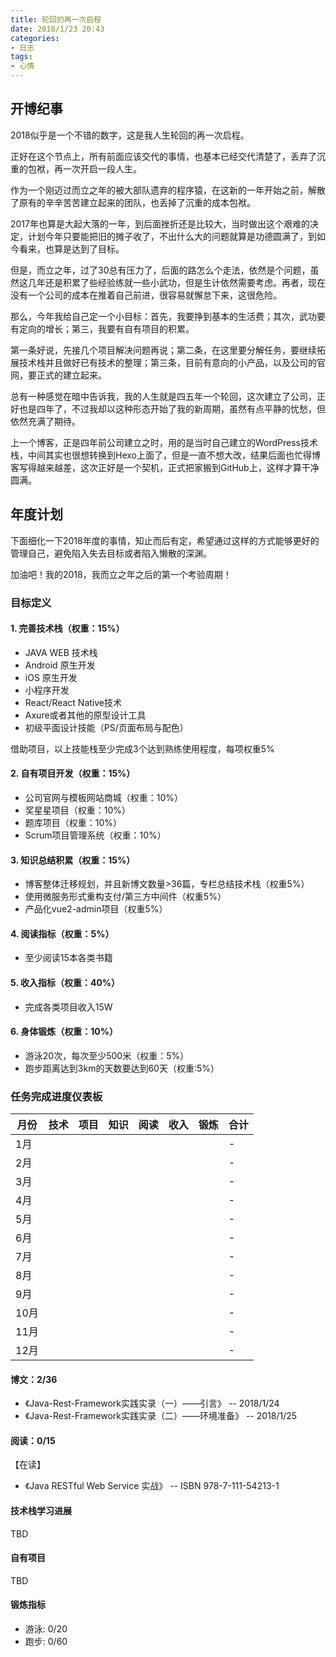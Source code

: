 ```yaml
---
title: 轮回的再一次启程
date: 2018/1/23 20:43
categories:
- 日志
tags:
- 心情
---
```


## 开博纪事

2018似乎是一个不错的数字，这是我人生轮回的再一次启程。

正好在这个节点上，所有前面应该交代的事情，也基本已经交代清楚了，丢弃了沉重的包袱，再一次开启一段人生。

作为一个刚迈过而立之年的被大部队遗弃的程序猿，在这新的一年开始之前，解散了原有的辛辛苦苦建立起来的团队，也丢掉了沉重的成本包袱。

2017年也算是大起大落的一年，到后面挫折还是比较大，当时做出这个艰难的决定，计划今年只要能把旧的摊子收了，不出什么大的问题就算是功德圆满了，到如今看来，也算是达到了目标。

但是，而立之年，过了30总有压力了，后面的路怎么个走法，依然是个问题，虽然这几年还是积累了些经验练就一些小武功，但是生计依然需要考虑。再者，现在没有一个公司的成本在推着自己前进，很容易就懈怠下来，这很危险。

那么，今年我给自己定一个小目标：首先，我要挣到基本的生活费；其次，武功要有定向的增长；第三，我要有自有项目的积累。

第一条好说，先接几个项目解决问题再说；第二条，在这里要分解任务，要继续拓展技术栈并且做好已有技术的整理；第三条，目前有意向的小产品，以及公司的官网，要正式的建立起来。

总有一种感觉在暗中告诉我，我的人生就是四五年一个轮回，这次建立了公司，正好也是四年了，不过我却以这种形态开始了我的新周期，虽然有点平静的忧愁，但依然充满了期待。

上一个博客，正是四年前公司建立之时，用的是当时自己建立的WordPress技术栈，中间其实也很想转换到Hexo上面了，但是一直不想大改，结果后面也忙得博客写得越来越差，这次正好是一个契机，正式把家搬到GitHub上，这样才算干净圆满。

## 年度计划

下面细化一下2018年度的事情，知止而后有定，希望通过这样的方式能够更好的管理自己，避免陷入失去目标或者陷入懒散的深渊。

加油吧！我的2018，我而立之年之后的第一个考验周期！

### 目标定义

#### 1. 完善技术栈（权重：15%）

  * JAVA WEB 技术栈
  * Android 原生开发
  * iOS 原生开发
  * 小程序开发
  * React/React Native技术
  * Axure或者其他的原型设计工具
  * 初级平面设计技能（PS/页面布局与配色）

  借助项目，以上技能栈至少完成3个达到熟练使用程度，每项权重5%

#### 2. 自有项目开发（权重：15%）

  * 公司官网与模板网站商城（权重：10%）
  * 奖星星项目（权重：10%）
  * 题库项目（权重：10%）
  * Scrum项目管理系统（权重：10%）

#### 3. 知识总结积累（权重：15%）

  * 博客整体迁移规划，并且新博文数量>36篇，专栏总结技术栈（权重5%）
  * 使用微服务形式重构支付/第三方中间件（权重5%）
  * 产品化vue2-admin项目（权重5%）

#### 4. 阅读指标（权重：5%）

  * 至少阅读15本各类书籍


#### 5. 收入指标（权重：40%）

  * 完成各类项目收入15W

#### 6. 身体锻炼（权重：10%）

  * 游泳20次，每次至少500米（权重：5%）
  * 跑步距离达到3km的天数要达到60天（权重:5%）

### 任务完成进度仪表板

| 月份 | 技术 | 项目 | 知识 | 阅读 | 收入 | 锻炼 | 合计 |
|------|------|------|------|------|------|------|------|
| 1月  |      |      |      |      |      |      | -    |
| 2月  |      |      |      |      |      |      | -    |
| 3月  |      |      |      |      |      |      | -    |
| 4月  |      |      |      |      |      |      | -    |
| 5月  |      |      |      |      |      |      | -    |
| 6月  |      |      |      |      |      |      | -    |
| 7月  |      |      |      |      |      |      | -    |
| 8月  |      |      |      |      |      |      | -    |
| 9月  |      |      |      |      |      |      | -    |
| 10月 |      |      |      |      |      |      | -    |
| 11月 |      |      |      |      |      |      | -    |
| 12月 |      |      |      |      |      |      | -    |

#### 博文：2/36

* 《Java-Rest-Framework实践实录（一）——引言》 -- 2018/1/24
* 《Java-Rest-Framework实践实录（二）——环境准备》 -- 2018/1/25

#### 阅读：0/15

【在读】

* 《Java RESTful Web Service 实战》 -- ISBN 978-7-111-54213-1

#### 技术栈学习进展

TBD

#### 自有项目

TBD

#### 锻炼指标

* 游泳: 0/20
* 跑步: 0/60
